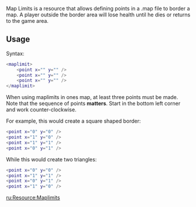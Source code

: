 Map Limits is a resource that allows defining points in a .map file to border a map. A player outside the border area will lose health until he dies or returns to the game area.

Usage
-----

Syntax:

``` lua
<maplimit>
    <point x="" y="" />
    <point x="" y="" />
    <point x="" y="" />
</maplimit>
```

When using maplimits in ones map, at least three points must be made.
Note that the sequence of points <b>matters</b>. Start in the bottom left corner and work counter-clockwise.

For example, this would create a square shaped border:

``` lua
<point x="0" y="0" />
<point x="1" y="0" />
<point x="1" y="1" />
<point x="0" y="1" />
```

While this would create two triangles:

``` lua
<point x="0" y="0" />
<point x="1" y="1" />
<point x="0" y="1" />
<point x="1" y="0" />
```

[ru:<Resource:Maplimits>](/docs/ru:resource:maplimits.md "wikilink")
